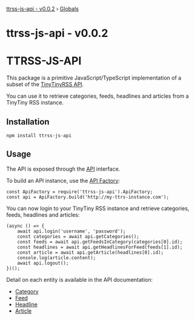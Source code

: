 [ttrss-js-api - v0.0.2](README.md) › [Globals](globals.md)

# ttrss-js-api - v0.0.2

# TTRSS-JS-API
This package is a primitive JavaScript/TypeScript implementation of a
subset of the
[TinyTinyRSS API](https://git.tt-rss.org/git/tt-rss/wiki/ApiReference).

You can use it to retrieve categories, feeds, headlines and articles
from a TinyTiny RSS instance.

## Installation

    npm install ttrss-js-api

## Usage
The API is exposed through the [API](./docs/interfaces/api.md)
interface.

To build an API instance, use the
[API Factory](./docs/classes/apifactory.md):

    const ApiFactory = require('ttrss-js-api').ApiFactory;
    const api = ApiFactory.build('http://my-ttrs-instance.com');

You can now login to your TinyTiny RSS instance and retrieve categories,
feeds, headlines and articles:

    (async () => {
        await api.login('username', 'password');
        const categories = await api.getCategories();
        const feeds = await api.getFeedsInCategory(categories[0].id);
        const headlines = await api.getHeadlinesForFeed(feeds[1].id);
        const article = await api.getArticle(headlines[0].id);
        console.log(article.content);
        await api.logout();
    })();

Detail on each entity is available in the API documentation:

- [Category](./docs/classes/category.md)
- [Feed](./docs/classes/feed.md)
- [Headline](./docs/classes/headline.md)
- [Article](./docs/classes/article.md)
